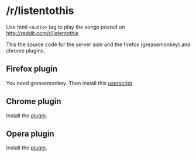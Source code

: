 /r/listentothis
===============

Use html `<audio>` tag to play the songs posted on <http://reddit.com/r/listentothis>

This the source code for the server side and the firefox (greasemonkey) and chrome plugins.

Firefox plugin
---------------

You need greasemonkey. Then install this [userscript](http://yieu.eu/listentothis/listentothis.user.js).

Chrome plugin
-------------

Install the [plugin](http://yieu.eu/listentothis/listentothis.crx).

Opera plugin
-------------

Install the [plugin](http://yieu.eu/listentothis/listentothis.oex).
